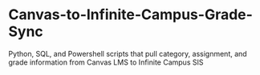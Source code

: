 # Canvas-to-Infinite-Campus-Grade-Sync
Python, SQL, and Powershell scripts that pull category, assignment, and grade information from Canvas LMS to Infinite Campus SIS
